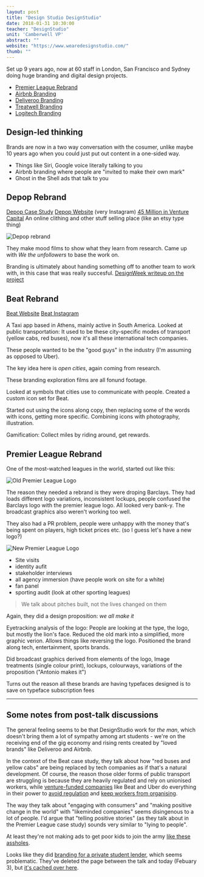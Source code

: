 ```yaml
---
layout: post
title: "Design Studio DesignStudio"
date: 2018-01-31 10:30:00
teacher: "DesignStudio"
unit: 'Camberwell VP'
abstract: ""
website: "https://www.wearedesignstudio.com/"
thumb: ""
---
```


Set up 9 years ago, now at 60 staff in London, San Francisco and Sydney doing huge branding and digital design projects.

- [Premier League Rebrand](https://design.studio/work/premier-league-rebrand)
- [Airbnb Branding](https://design.studio/work/airbnb)
- [Deliveroo Branding](https://design.studio/work/deliveroo)
- [Treatwell Branding](https://design.studio/work/treatwell)
- [Logitech Branding](https://design.studio/work/logitech)

## Design-led thinking
Brands are now in a two way conversation with the cosumer, unlike maybe 10 years ago when you could just put out content in a one-sided way.

- Things like Siri, Google voice literally talking to you
- Airbnb branding where people are "invited to make their own mark"
- Ghost in the Shell ads that talk to you 

## Depop Rebrand

[Depop Case Study](https://www.wearedesignstudio.com/works/depop/)
[Depop Website](https://www.depop.com/) (very Instagram)
[45 Million in Venture Capital](https://www.crunchbase.com/organization/depop)
An online clithing and other stuff selling place (like an etsy type thing)

![Depop rebrand](/notes/assets/Depop_Press_03.jpg)

They make mood films to show what they learn from research. Came up with _We the unfollowers_ to base the work on.

Branding is ultimately about handing something off to another team to work with, in this case that was really succesful. [DesignWeek writeup on the project](https://www.designweek.co.uk/issues/24-30-july-2017/online-shop-depop-rebrands-take-fck-attitude/)

## Beat Rebrand

[Beat Website](https://taxibeat.com/)
[Beat Instagram](https://www.instagram.com/thebeatapp/)

A Taxi app based in Athens, mainly active in South America.
Looked at public transportation: It used to be these city-specific modes of transport (yellow cabs, red buses), now it's all these international tech companies.

These people wanted to be the "good guys" in the industry (I'm assuming as opposed to Uber).

The key idea here is *open cities*, again coming from research.

These branding exploration films are all fonund footage. 

Looked at symbols that cities use to communicate with people. Created a custom icon set for Beat.

Started out using the icons along copy, then replacing some of the words with icons, getting more specific. Combining icons with photography, illustration.

Gamification: Collect miles by riding around, get rewards.

## Premier League Rebrand
One of the most-watched leagues in the world, started out like this:

![Old Premier League Logo](/notes/assets/barclays-premier-league-logo.jpg)

The reason they needed a rebrand is they were droping Barclays. They had loads different logo variations, inconsistent lockups, people confused the Barclays logo with the premier league logo. All looked very bank-y. The broadcast graphics also weren't working too well. 

They also had a PR problem, people were unhappy with the money that's being spent on players, high ticket prices etc. (so I guess let's have a new logo?)

![New Premier League Logo](/notes/assets/Premier_League_Logo.svg)


- Site visits
- identity aufit
- stakeholder interviews
- all agency immersion (have people work on site for a white)
- fan panel
- sporting audit (look at other sporting leagues)

> We talk about pitches built, not the lives changed on them

Again, they did a design proposition: *we all make it*

Eyetracking analysis of the logo: People are looking at the type, the logo, but mostly the lion's face. Reduced the old mark into a simplified, more graphic verion. Allows things like reversing the logo. Positioned the brand along tech, entertainment, sports brands. 

Did broadcast graphics derived from elements of the logo, Image treatments (single colour print), lockups, colourways, variations of the proposition ("Antonio makes it")

Turns out the reason all these brands are having typefaces designed is to save on typeface subscription fees

---

## Some notes from post-talk discussions

The general feeling seems to be that DesignStudio work for _the man_, which doesn't bring them a lot of sympathy among art students - we're on the receiving end of the gig economy and rising rents created by "loved brands" like Deliveroo and Airbnb.

In the context of the Beat case study, they talk about how "red buses and yellow cabs" are being replaced by tech companies as if that's a natural development. Of course, the reason those older forms of public transport are struggling is because they are heavily regulated and rely on unionised workers, while [venture-funded companies](https://www.crunchbase.com/organization/taxibeat) like Beat and Uber do everything in their power to [avoid regulation](https://www.theguardian.com/technology/2017/mar/03/uber-secret-program-greyball-resignation-ed-baker) and [keep workers from organising](http://www.independent.co.uk/news/business/news/uber-driver-threatened-by-senior-manager-for-establishing-union-a6720146.html).

The way they talk about "engaging with consumers" and "making positive change in the world" with "likeminded companies" seems disingenous to a lot of people. I'd argue that "telling positive stories" (as they talk about in the Premier League case study) sounds very similar to "lying to people".

At least they're not making ads to get poor kids to join the army [like these assholes](http://www.karmarama.com/work/this-is-belonging/).

Looks like they did [branding for a private student lender](https://www.wearedesignstudio.com/works/future-finance/), which seems problematic. They've deleted the page between the talk and today (Febuary 3), but [it's cached over here](https://webcache.googleusercontent.com/search?q=cache:yCjuq2RJ-j8J:https://www.wearedesignstudio.com/works/future-finance/+&cd=1&hl=en&ct=clnk&gl=uk).
